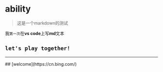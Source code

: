 # ability

>这是一个markdown的测试

我`第一次`在**vs code**上写**md**文本

## ```let's play together!```
<hr>
## [welcome](https://cn.bing.com/)